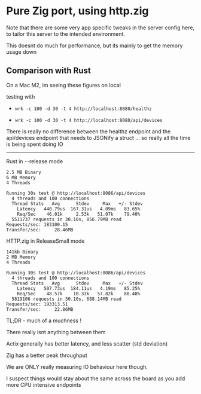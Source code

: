 # Pure Zig port, using http.zig

Note that there are some very app specific tweaks in the server config here, to tailor this server to the intended environment.

This doesnt do much for performance, but its mainly to get the memory usage down

## Comparison with Rust

On a Mac M2, im seeing these figures on local

testing with 

- `wrk -c 100 -d 30 -t 4 http://localhost:8080/healthz`

- `wrk -c 100 -d 30 -t 4 http://localhost:8080/api/devices`

There is really no difference between the healthz endpoint and the api/devices endpoint that needs to JSONify a struct ... so really all the time is being spent doing IO


-----

Rust in --release mode

```
2.5 MB Binary
6 MB Memory
4 Threads

Running 30s test @ http://localhost:8086/api/devices
  4 threads and 100 connections
  Thread Stats   Avg      Stdev     Max   +/- Stdev
    Latency   440.79us  167.31us   4.09ms   83.65%
    Req/Sec    46.01k     2.53k   51.07k    79.40%
  5511737 requests in 30.10s, 856.79MB read
Requests/sec: 183100.15
Transfer/sec:     28.46MB
```

HTTP.zig in ReleaseSmall mode

```
141kb Binary
2 MB Memory
4 Threads

Running 30s test @ http://localhost:8086/api/devices
  4 threads and 100 connections
  Thread Stats   Avg      Stdev     Max   +/- Stdev
    Latency   507.73us  184.11us   4.19ms   85.25%
    Req/Sec    48.57k    10.33k   57.82k    80.48%
  5819106 requests in 30.10s, 688.14MB read
Requests/sec: 193313.51
Transfer/sec:     22.86MB
```

TL;DR - much of a muchness !

There really isnt anything between them

Actix generally has better latency, and less scatter (std deviation)

Zig has a better peak throughput

We are ONLY really measuring IO behaviour here though.

I suspect things would stay about the same across the board as you add more CPU intensive endpoints
